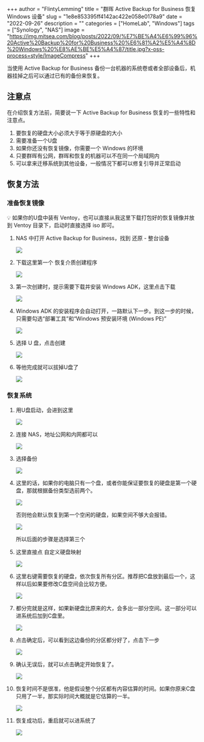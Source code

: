 +++
author = "FlintyLemming"
title = "群晖 Active Backup for Business 恢复 Windows 设备"
slug = "1e8e853395ff4142ac422e058e0178a9"
date = "2022-09-26"
description = ""
categories = ["HomeLab", "Windows"]
tags = ["Synology", "NAS"]
image = "https://img.mitsea.com/blog/posts/2022/09/%E7%BE%A4%E6%99%96%20Active%20Backup%20for%20Business%20%E6%81%A2%E5%A4%8D%20Windows%20%E8%AE%BE%E5%A4%87/title.jpg?x-oss-process=style/ImageCompress"
+++

当使用 Active Backup for Business 备份一台机器的系统卷或者全部设备后，机器挂掉之后可以通过已有的备份来恢复。

## 注意点

在介绍恢复方法前，简要说一下 Active Backup for Business 恢复的一些特性和注意点。

1. 要恢复的硬盘大小必须大于等于原硬盘的大小
2. 需要准备一个U盘
3. 如果你还没有恢复镜像，你需要一个 Windows 的环境
4. 只要群晖有公网，群晖和恢复的机器可以不在同一个局域网内
5. 可以拿来迁移系统到其他设备，一般情况下都可以修复引导并正常启动

## 恢复方法

### 准备恢复镜像

<aside>
💡 如果你的U盘中装有 Ventoy，也可以直接从我这里下载打包好的恢复镜像并放到 Ventoy 目录下，启动时直接选择 iso 即可。

</aside>

1. NAS 中打开 Active Backup for Business，找到 还原 - 整台设备
    
    ![](https://img.mitsea.com/blog/posts/2022/09/%E7%BE%A4%E6%99%96%20Active%20Backup%20for%20Business%20%E6%81%A2%E5%A4%8D%20Windows%20%E8%AE%BE%E5%A4%87/1.png?x-oss-process=style/ImageCompress)
    
2. 下载这里第一个 恢复介质创建程序
    
    ![](https://img.mitsea.com/blog/posts/2022/09/%E7%BE%A4%E6%99%96%20Active%20Backup%20for%20Business%20%E6%81%A2%E5%A4%8D%20Windows%20%E8%AE%BE%E5%A4%87/2.png?x-oss-process=style/ImageCompress)
    
3. 第一次创建时，提示需要下载并安装 Windows ADK，这里点击下载
    
    ![](https://img.mitsea.com/blog/posts/2022/09/%E7%BE%A4%E6%99%96%20Active%20Backup%20for%20Business%20%E6%81%A2%E5%A4%8D%20Windows%20%E8%AE%BE%E5%A4%87/3.png?x-oss-process=style/ImageCompress)
    
4. Windows ADK 的安装程序会自动打开，一路默认下一步。到这一步的时候，只需要勾选“部署工具”和“Windows 预安装环境 (Windows PE)”
    
    ![](https://img.mitsea.com/blog/posts/2022/09/%E7%BE%A4%E6%99%96%20Active%20Backup%20for%20Business%20%E6%81%A2%E5%A4%8D%20Windows%20%E8%AE%BE%E5%A4%87/4.png?x-oss-process=style/ImageCompress)
    
5. 选择 U 盘，点击创建
    
    ![](https://img.mitsea.com/blog/posts/2022/09/%E7%BE%A4%E6%99%96%20Active%20Backup%20for%20Business%20%E6%81%A2%E5%A4%8D%20Windows%20%E8%AE%BE%E5%A4%87/5.png?x-oss-process=style/ImageCompress)
    
6. 等他完成就可以拔掉U盘了
    
    ![](https://img.mitsea.com/blog/posts/2022/09/%E7%BE%A4%E6%99%96%20Active%20Backup%20for%20Business%20%E6%81%A2%E5%A4%8D%20Windows%20%E8%AE%BE%E5%A4%87/6.png?x-oss-process=style/ImageCompress)
    

### 恢复系统

1. 用U盘启动，会进到这里
    
    ![](https://img.mitsea.com/blog/posts/2022/09/%E7%BE%A4%E6%99%96%20Active%20Backup%20for%20Business%20%E6%81%A2%E5%A4%8D%20Windows%20%E8%AE%BE%E5%A4%87/7.png?x-oss-process=style/ImageCompress)
    
2. 连接 NAS，地址公网和内网都可以
    
    ![](https://img.mitsea.com/blog/posts/2022/09/%E7%BE%A4%E6%99%96%20Active%20Backup%20for%20Business%20%E6%81%A2%E5%A4%8D%20Windows%20%E8%AE%BE%E5%A4%87/8.png?x-oss-process=style/ImageCompress)
    
3. 选择备份
    
    ![](https://img.mitsea.com/blog/posts/2022/09/%E7%BE%A4%E6%99%96%20Active%20Backup%20for%20Business%20%E6%81%A2%E5%A4%8D%20Windows%20%E8%AE%BE%E5%A4%87/9.png?x-oss-process=style/ImageCompress)
    
4. 这里的话，如果你的电脑只有一个盘，或者你能保证要恢复的硬盘是第一个硬盘，那就根据备份类型选前两个。
    
    ![](https://img.mitsea.com/blog/posts/2022/09/%E7%BE%A4%E6%99%96%20Active%20Backup%20for%20Business%20%E6%81%A2%E5%A4%8D%20Windows%20%E8%AE%BE%E5%A4%87/10.png?x-oss-process=style/ImageCompress)
    
    否则他会默认恢复到第一个空闲的硬盘，如果空间不够大会报错。
    
    ![](https://img.mitsea.com/blog/posts/2022/09/%E7%BE%A4%E6%99%96%20Active%20Backup%20for%20Business%20%E6%81%A2%E5%A4%8D%20Windows%20%E8%AE%BE%E5%A4%87/11.png?x-oss-process=style/ImageCompress)
    
    所以后面的步骤是选择第三个
    
5. 这里直接点 自定义硬盘映射
    
    ![](https://img.mitsea.com/blog/posts/2022/09/%E7%BE%A4%E6%99%96%20Active%20Backup%20for%20Business%20%E6%81%A2%E5%A4%8D%20Windows%20%E8%AE%BE%E5%A4%87/12.png?x-oss-process=style/ImageCompress)
    
6. 这里右键需要恢复的硬盘，依次恢复所有分区。推荐把C盘放到最后一个，这样以后如果要修改C盘空间会比较方便。
    
    ![](https://img.mitsea.com/blog/posts/2022/09/%E7%BE%A4%E6%99%96%20Active%20Backup%20for%20Business%20%E6%81%A2%E5%A4%8D%20Windows%20%E8%AE%BE%E5%A4%87/13.png?x-oss-process=style/ImageCompress)
    
7. 都分完就是这样，如果新硬盘比原来的大，会多出一部分空间。这一部分可以进系统后加到C盘里。
    
    ![](https://img.mitsea.com/blog/posts/2022/09/%E7%BE%A4%E6%99%96%20Active%20Backup%20for%20Business%20%E6%81%A2%E5%A4%8D%20Windows%20%E8%AE%BE%E5%A4%87/14.png?x-oss-process=style/ImageCompress)
    
8. 点击确定后，可以看到这边备份的分区都分好了，点击下一步
    
    ![](https://img.mitsea.com/blog/posts/2022/09/%E7%BE%A4%E6%99%96%20Active%20Backup%20for%20Business%20%E6%81%A2%E5%A4%8D%20Windows%20%E8%AE%BE%E5%A4%87/15.png?x-oss-process=style/ImageCompress)
    
9. 确认无误后，就可以点击确定开始恢复了。
    
    ![](https://img.mitsea.com/blog/posts/2022/09/%E7%BE%A4%E6%99%96%20Active%20Backup%20for%20Business%20%E6%81%A2%E5%A4%8D%20Windows%20%E8%AE%BE%E5%A4%87/16.png?x-oss-process=style/ImageCompress)
    
10. 恢复时间不是很准，他是假设整个分区都有内容估算的时间。如果你原来C盘只用了一半，那实际时间大概就是它估算的一半。
    
    ![](https://img.mitsea.com/blog/posts/2022/09/%E7%BE%A4%E6%99%96%20Active%20Backup%20for%20Business%20%E6%81%A2%E5%A4%8D%20Windows%20%E8%AE%BE%E5%A4%87/17.png?x-oss-process=style/ImageCompress)
    
11. 恢复成功后，重启就可以进系统了
    
    ![](https://img.mitsea.com/blog/posts/2022/09/%E7%BE%A4%E6%99%96%20Active%20Backup%20for%20Business%20%E6%81%A2%E5%A4%8D%20Windows%20%E8%AE%BE%E5%A4%87/18.png?x-oss-process=style/ImageCompress)